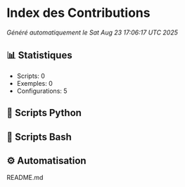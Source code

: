 # Index des Contributions

*Généré automatiquement le Sat Aug 23 17:06:17 UTC 2025*

## 📊 Statistiques
- Scripts: 0
- Exemples: 0
- Configurations: 5

## 🐍 Scripts Python

## 🔧 Scripts Bash

## ⚙️ Automatisation
README.md
